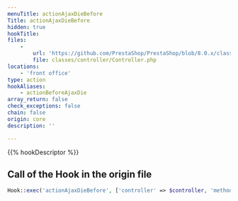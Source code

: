 ```yaml
---
menuTitle: actionAjaxDieBefore
Title: actionAjaxDieBefore
hidden: true
hookTitle: 
files:
    -
        url: 'https://github.com/PrestaShop/PrestaShop/blob/8.0.x/classes/controller/Controller.php'
        file: classes/controller/Controller.php
locations:
    - 'front office'
type: action
hookAliases:
    - actionBeforeAjaxDie
array_return: false
check_exceptions: false
chain: false
origin: core
description: ''

---
```


{{% hookDescriptor %}}

## Call of the Hook in the origin file

```php
Hook::exec('actionAjaxDieBefore', ['controller' => $controller, 'method' => $method, 'value' => $value])
```
